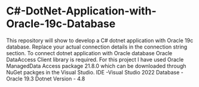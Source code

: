 # C#-DotNet-Application-with-Oracle-19c-Database
This repository will show to develop a C# dotnet application with Oracle 19c database.
Replace your actual connection details in the connection string section.
To connect dotnet application with Oracle database Oracle DataAccess Client library is required.
For this project I have used Oracle ManagedData Access package 21.8.0 which can be downloaded through NuGet packges in the Visual Studio.
IDE -Visual Studio 2022
Database - Oracle 19.3
Dotnet Version - 4.8


